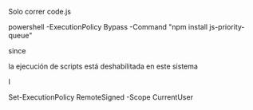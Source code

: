 Solo correr code.js

powershell -ExecutionPolicy Bypass -Command "npm install js-priority-queue"


since

la ejecución de scripts está deshabilitada en este sistema

I

Set-ExecutionPolicy RemoteSigned -Scope CurrentUser